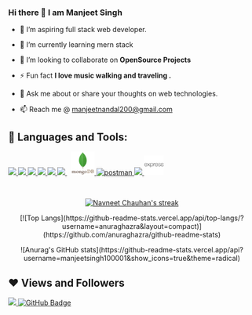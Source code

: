 ### Hi there 👋   I am Manjeet Singh






- 🔭 I’m aspiring full stack web developer.
- 🌱 I’m currently learning  mern stack
- 👯 I’m looking to collaborate on **OpenSource Projects**
- ⚡ Fun fact **I love music walking and traveling .**

- 💬 Ask me about or share your thoughts on web technologies.
- 📫 Reach me @ manjeetnandal200@gmail.com
## 🚀 Languages and Tools:

<p align="left"> 
    <a href="https://reactjs.org/" target="_blank"> <img src="https://img.icons8.com/color/48/000000/react-native.png"/> </a>
    <a href="https://developer.mozilla.org/en-US/docs/Web/JavaScript" target="_blank"> <img src="https://img.icons8.com/color/48/000000/javascript.png"/> </a> 
    <a href="https://www.w3.org/html/" target="_blank"> <img src="https://img.icons8.com/color/48/000000/html-5.png"/> </a> 
    <a href="https://www.w3schools.com/css/" target="_blank"> <img src="https://img.icons8.com/color/48/000000/css3.png"/> </a> 
    <a href="https://getbootstrap.com" target="_blank"> <img src="https://img.icons8.com/color/48/000000/bootstrap.png"/> </a>  
    <a style="padding-right:8px;" href="https://nodejs.org" target="_blank"> <img src="https://img.icons8.com/color/48/000000/nodejs.png"/> </a>
    <a href="https://www.mongodb.com/" target="_blank"> <img src="https://raw.githubusercontent.com/devicons/devicon/master/icons/mongodb/mongodb-original-wordmark.svg" alt="mongodb" width="48" height="48"/> </a> 
    <a href="https://postman.com" target="_blank"> <img src="https://www.vectorlogo.zone/logos/getpostman/getpostman-icon.svg" alt="postman" width="45" height="45"/> </a> 
    <a href="https://redux.js.org" target="_blank"> <img src="https://img.icons8.com/color/48/000000/redux.png"/> </a>
    <a href="https://expressjs.com" target="_blank"> <img src="https://raw.githubusercontent.com/devicons/devicon/master/icons/express/express-original-wordmark.svg" alt="express" width="40" height="40"/> </a>
</p>
<br/>
<p align="center">
    <a href="https://github.com/manjeetsingh100001/github-readme-streak-stats">
        <img title="🔥 Get streak stats for your profile at git.io/streak-stats" alt="Navneet Chauhan's streak" src="https://github-readme-streak-stats.herokuapp.com/?user=manjeetsingh100001&theme=black-ice&hide_border=true&stroke=0000&background=060A0CD0"/>
    </a>
</p>
<p align="center">
[![Top Langs](https://github-readme-stats.vercel.app/api/top-langs/?username=anuraghazra&layout=compact)](https://github.com/anuraghazra/github-readme-stats)
</p>
<p align="center">
![Anurag's GitHub stats](https://github-readme-stats.vercel.app/api?username=manjeetsingh100001&show_icons=true&theme=radical)
</p>


## :heart: Views and Followers
<a href="https://github.com/Meghna-DAS/github-profile-views-counter">
    <img src="https://komarev.com/ghpvc/?username=manjeetsingh100001">
</a>
<a href="github-link"><img src="https://img.shields.io/github/followers/manjeetsingh100001?label=Followers&style=social" alt="GitHub Badge"></a>
